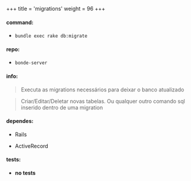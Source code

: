+++
title = 'migrations'
weight = 96
+++

#### command:

- `bundle exec rake db:migrate`

#### repo:

- `bonde-server`

#### info:

> Executa as migrations necessários para deixar o banco atualizado

> Criar/Editar/Deletar novas tabelas. Ou qualquer outro comando sql inserido dentro de uma migration

#### dependes:

- Rails

- ActiveRecord

#### tests:

- **no tests**
